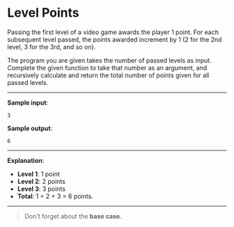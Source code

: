 # Level Points

Passing the first level of a video game awards the player 1 point. For each subsequent level passed, the points awarded increment by 1 (2 for the 2nd level, 3 for the 3rd, and so on).

The program you are given takes the number of passed levels as input. Complete the given function to take that number as an argument, and recursively calculate and return the total number of points given for all passed levels.

---

**Sample input**: 
```
3
```

**Sample output**: 
```
6
```

---

**Explanation**:  
- **Level 1**: 1 point  
- **Level 2**: 2 points  
- **Level 3**: 3 points  
- **Total**: 1 + 2 + 3 = 6 points.

---

>Don't forget about the **base case**.

